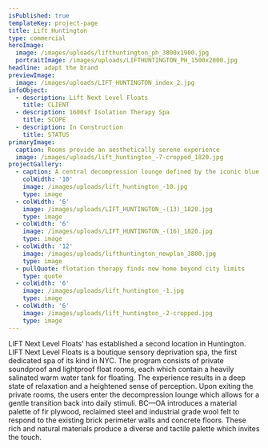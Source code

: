```yaml
---
isPublished: true
templateKey: project-page
title: Lift Huntington
type: commercial
heroImage:
  image: /images/uploads/lifthuntington_ph_3800x1900.jpg
  portraitImage: /images/uploads/LIFTHUNTINGTON_PH_1500x2000.jpg
headline: adapt the brand
previewImage:
  image: /images/uploads/LIFT_HUNTINGTON_index_2.jpg
infoObject:
  - description: Lift Next Level Floats
    title: CLIENT
  - description: 1600sf Isolation Therapy Spa
    title: SCOPE
  - description: In Construction
    title: STATUS
primaryImage:
  caption: Rooms provide an aesthetically serene experience
  image: /images/uploads/lift_huntington_-7-cropped_1820.jpg
projectGallery:
  - caption: A central decompression lounge defined by the iconic blue glow
    colWidth: '10'
    image: /images/uploads/lift_huntington_-10.jpg
    type: image
  - colWidth: '6'
    image: /images/uploads/LIFT_HUNTINGTON_-(13)_1820.jpg
    type: image
  - colWidth: '6'
    image: /images/uploads/LIFT_HUNTINGTON_-(16)_1820.jpg
    type: image
  - colWidth: '12'
    image: /images/uploads/lifthuntington_newplan_3800.jpg
    type: image
  - pullQuote: flotation therapy finds new home beyond city limits
    type: quote
  - colWidth: '6'
    image: /images/uploads/lift_huntington_-1.jpg
    type: image
  - colWidth: '6'
    image: /images/uploads/lift_huntington_-2-cropped.jpg
    type: image
---
```

LIFT Next Level Floats' has established a second location in Huntington. LIFT Next Level Floats is a boutique sensory deprivation spa, the first dedicated spa of its kind in NYC. The program consists of private soundproof and lightproof float rooms, each which contain a heavily salinated warm water tank for floating. The experience results in a deep state of relaxation and a heightened sense of perception. Upon exiting the private rooms, the users enter the decompression lounge which allows for a gentle transition back into daily stimuli. BC—OA introduces a material palette of fir plywood, reclaimed steel and industrial grade wool felt to respond to the existing brick perimeter walls and concrete floors. These rich and natural materials produce a diverse and tactile palette which invites the touch.
